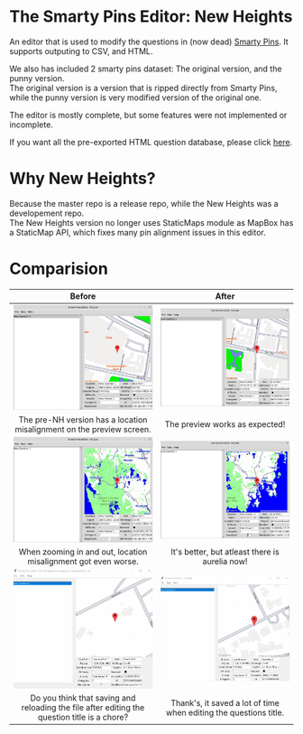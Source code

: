 # The Smarty Pins Editor: New Heights

An editor that is used to modify the questions in (now dead) [Smarty Pins](https://smartypins.withgoogle.com).
It supports outputing to CSV, and HTML.

We also has included 2 smarty pins dataset: The original version, and the punny version.  
The original version is a version that is ripped directly from Smarty Pins, while the punny version is very modified version of the original one.

The editor is mostly complete, but some features were not implemented or incomplete.

If you want all the pre-exported HTML question database, please click [here](https://crawlerop.github.io/everysmartypinsquestions/).

# Why New Heights?

Because the master repo is a release repo, while the New Heights was a developement repo.  
The New Heights version no longer uses StaticMaps module as MapBox has a StaticMap API, which fixes many pin alignment issues in this editor.

# Comparision

Before            |  After
:----------------:|:-------------------------:
![Wrong 1](https://raw.githubusercontent.com/Crawlerop/everysmartypinsquestions/newheights/imgs/wrong1.png)  |  ![Correct 1](https://raw.githubusercontent.com/Crawlerop/everysmartypinsquestions/newheights/imgs/correct1.png)
The pre-NH version has a location misalignment on the preview screen. | The preview works as expected!
![Wrong 2](https://raw.githubusercontent.com/Crawlerop/everysmartypinsquestions/newheights/imgs/wrong2.png)  |  ![Correct 2](https://raw.githubusercontent.com/Crawlerop/everysmartypinsquestions/newheights/imgs/correct2.png)
When zooming in and out, location misalignment got even worse. | It's better, but atleast there is aurelia now!
![Rename Wrong](https://raw.githubusercontent.com/Crawlerop/everysmartypinsquestions/newheights/imgs/renamewrong.gif)  |  ![Rename Correct](https://raw.githubusercontent.com/Crawlerop/everysmartypinsquestions/newheights/imgs/renamecorrect.gif)
Do you think that saving and reloading the file after editing the question title is a chore? | Thank's, it saved a lot of time when editing the questions title.
